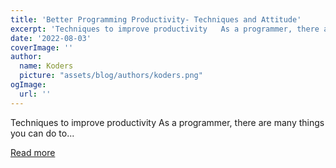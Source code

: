 ```yaml
---
title: 'Better Programming Productivity- Techniques and Attitude'
excerpt: 'Techniques to improve productivity   As a programmer, there are many things you can do to...'
date: '2022-08-03'
coverImage: ''
author:
  name: Koders
  picture: "assets/blog/authors/koders.png"
ogImage:
  url: ''
---
```


Techniques to improve productivity   As a programmer, there are many things you can do to...

[Read more](https://dev.to/chainguns/better-programming-productivity-techniques-and-attitude-19n)
